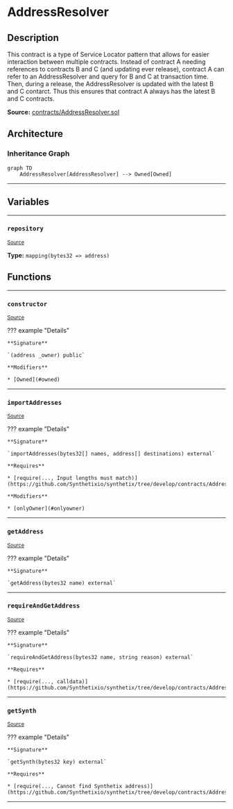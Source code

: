 # AddressResolver

## Description


This contract is a type of Service Locator pattern that allows for easier interaction between multiple contracts. Instead of contract A needing references to contracts B and C (and updating ever release), contract A can refer to an AddressResolver and query for B and C at transaction time. Then, during a release, the AddressResolver is updated with the latest B and C contarct. Thus this ensures that contract A always has the latest B and C contracts.


**Source:** [contracts/AddressResolver.sol](https://github.com/Synthetixio/synthetix/tree/develop/contracts/AddressResolver.sol)

## Architecture

### Inheritance Graph

```mermaid
graph TD
    AddressResolver[AddressResolver] --> Owned[Owned]
```

---

## Variables

---

### `repository`
<sub>[Source](https://github.com/Synthetixio/synthetix/tree/develop/contracts/AddressResolver.sol#L12)</sub>

**Type:** `mapping(bytes32 => address)`

## Functions

---

### `constructor`
<sub>[Source](https://github.com/Synthetixio/synthetix/tree/develop/contracts/AddressResolver.sol#L14)</sub>

??? example "Details"

    **Signature**

    `(address _owner) public`

    **Modifiers**

    * [Owned](#owned)

---

### `importAddresses`
<sub>[Source](https://github.com/Synthetixio/synthetix/tree/develop/contracts/AddressResolver.sol#L18)</sub>

??? example "Details"

    **Signature**

    `importAddresses(bytes32[] names, address[] destinations) external`

    **Requires**

    * [require(..., Input lengths must match)](https://github.com/Synthetixio/synthetix/tree/develop/contracts/AddressResolver.sol#L19)

    **Modifiers**

    * [onlyOwner](#onlyowner)

---

### `getAddress`
<sub>[Source](https://github.com/Synthetixio/synthetix/tree/develop/contracts/AddressResolver.sol#L28)</sub>

??? example "Details"

    **Signature**

    `getAddress(bytes32 name) external`

---

### `requireAndGetAddress`
<sub>[Source](https://github.com/Synthetixio/synthetix/tree/develop/contracts/AddressResolver.sol#L32)</sub>

??? example "Details"

    **Signature**

    `requireAndGetAddress(bytes32 name, string reason) external`

    **Requires**

    * [require(..., calldata)](https://github.com/Synthetixio/synthetix/tree/develop/contracts/AddressResolver.sol#L34)

---

### `getSynth`
<sub>[Source](https://github.com/Synthetixio/synthetix/tree/develop/contracts/AddressResolver.sol#L38)</sub>

??? example "Details"

    **Signature**

    `getSynth(bytes32 key) external`

    **Requires**

    * [require(..., Cannot find Synthetix address)](https://github.com/Synthetixio/synthetix/tree/develop/contracts/AddressResolver.sol#L40)

---

